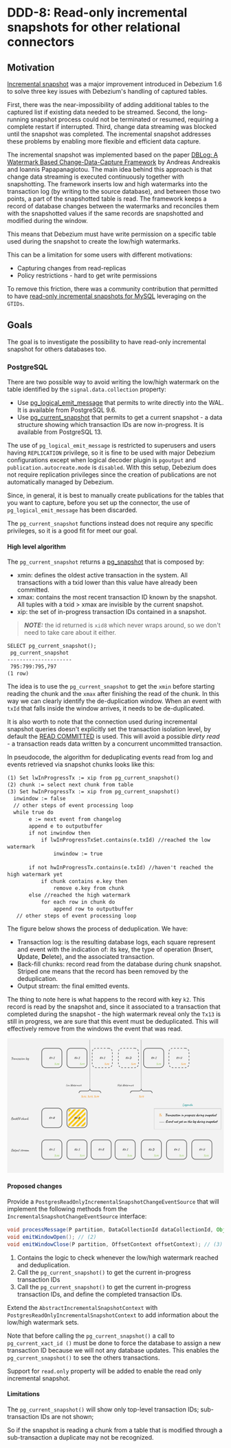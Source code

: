# DDD-8: Read-only incremental snapshots for other relational connectors

## Motivation
[Incremental snapshot](https://debezium.io/blog/2021/10/07/incremental-snapshots/) was a major improvement introduced in Debezium 1.6 to solve three key issues with Debezium's handling of captured tables.

First, there was the near-impossibility of adding additional tables to the captured list if existing data needed to be streamed. 
Second, the long-running snapshot process could not be terminated or resumed, requiring a complete restart if interrupted. 
Third, change data streaming was blocked until the snapshot was completed. 
The incremental snapshot addresses these problems by enabling more flexible and efficient data capture.

The incremental snapshot was implemented based on the paper [DBLog: A Watermark Based Change-Data-Capture Framework](https://arxiv.org/pdf/2010.12597v1) by Andreas Andreakis and Ioannis Papapanagiotou.
The main idea behind this approach is that change data streaming is executed continuously together with snapshotting. 
The framework inserts low and high watermarks into the transaction log (by writing to the source database), and between those two points, a part of the snapshotted table is read. 
The framework keeps a record of database changes between the watermarks and reconciles them with the snapshotted values if the same records are snapshotted and modified during the window.

This means that Debezium must have write permission on a specific table used during the snapshot to create the low/high watermarks.

This can be a limitation for some users with different motivations:

* Capturing changes from read-replicas
* Policy restrictions - hard to get write permissions

To remove this friction, there was a community contribution that permitted to have [read-only incremental snapshots for MySQL](https://debezium.io/blog/2022/04/07/read-only-incremental-snapshots/) leveraging on the `GTIDs`.

## Goals

The goal is to investigate the possibility to have read-only incremental snapshot for others databases too. 

### PostgreSQL

There are two possible way to avoid writing the low/high watermark on the table identified by the `signal.data.collection` property:

* Use [pg_logical_emit_message](https://pgpedia.info/p/pg_logical_emit_message.html****) that permits to write directly into the WAL. It is available from PostgreSQL 9.6.
* Use [pg_current_snapshot](https://pgpedia.info/p/pg_current_snapshot.html) that permits to get a current snapshot - a data structure showing which transaction IDs are now in-progress. It is available from PostgreSQL 13.

The use of `pg_logical_emit_message` is restricted to superusers and users having `REPLICATION` privilege, 
so it is fine to be used with major Debezium configurations except when logical decoder plugin is `pgoutput` and `publication.autocreate.mode` is `disabled`. 
With this setup, Debezium does not require replication privileges since the creation of publications are not automatically managed by Debezium.

Since, in general, it is best to manually create publications for the tables that you want to capture, before you set up the connector, the use of `pg_logical_emit_message` has been discarded.

The `pg_current_snapshot` functions instead does not require any specific privileges, so it is a good fit for meet our goal. 

#### High level algorithm
The `pg_current_snapshot` returns a [pg_snapshot](https://github.com/postgres/postgres/blob/06c418e163e913966e17cb2d3fb1c5f8a8d58308/src/include/utils/snapshot.h#L142) that is composed by:

* xmin: defines the oldest active transaction in the system. All transactions with a txid lower than this value have already been committed.
* xmax: contains the most recent transaction ID known by the snapshot. All tuples with a txid > xmax are invisible by the current snapshot.
* xip: the set of in-progress transaction IDs contained in a snapshot.

> **_NOTE:_** the id returned is `xid8` which never wraps around, so we don't need to take care about it either.

```shell
SELECT pg_current_snapshot();
 pg_current_snapshot 
---------------------
 795:799:795,797
(1 row)
```
The idea is to use the `pg_current_snapshot` to get the `xmin` before starting reading the chunk and the `xmax` after finishing the read of the chunk. 
In this way we can clearly identify the de-duplication window. When an event with `txId` that falls inside the window arrives, it needs to be de-duplicated. 

It is also worth to note that the connection used during incremental snapshot queries doesn't explicitly set the transaction isolation level, 
by default the [READ COMMITTED](https://www.postgresql.org/docs/current/transaction-iso.html) is used.
This will avoid a possible *dirty read* - a transaction reads data written by a concurrent uncommitted transaction.

In pseudocode, the algorithm for deduplicating events read from log and events retrieved via snapshot chunks looks like this: 

```text
(1) Set lwInProgressTx := xip from pg_current_snapshot()
(2) chunk := select next chunk from table
(3) Set hwInProgressTx := xip from pg_current_snapshot()
  inwindow := false
  // other steps of event processing loop
  while true do
       e := next event from changelog
       append e to outputbuffer
       if not inwindow then
           if lwInProgressTxSet.contains(e.txId) //reached the low watermark
               inwindow := true
       
       if not hwInProgressTx.contains(e.txId) //haven't reached the high watermark yet
           if chunk contains e.key then
               remove e.key from chunk
       else //reached the high watermark
           for each row in chunk do
               append row to outputbuffer
   // other steps of event processing loop
```

The figure below shows the process of deduplication. We have:

* Transaction log: is the resulting database logs, each square represent and event with the indication of: its key, the type of operation (**I**nsert, **U**pdate, **D**elete), and the associated transaction.
* Back-fill chunks: record read from the database during chunk snapshot. Striped one means that the record has been removed by the deduplication.
* Output stream: the final emitted events. 

The thing to note here is what happens to the record with key `k2`. 
This record is read by the snapshot and, since it associated to a transaction that completed during the snapshot - the high watermark reveal only the `Tx13` is still in progress, 
we are sure that this event must be deduplicated. This will effectively remove from the windows the event that was read.

![High-level diagram of incremental snapshotting](DDD-8/postgres-read-only-window.jpg)

#### Proposed changes

Provide a `PostgresReadOnlyIncrementalSnapshotChangeEventSource` that will implement the following methods from the `IncrementalSnapshotChangeEventSource` interface:

```java
void processMessage(P partition, DataCollectionId dataCollectionId, Object key, OffsetContext offsetContext); // (1)
void emitWindowOpen(); // (2)
void emitWindowClose(P partition, OffsetContext offsetContext); // (3)
```
1. Contains the logic to check whenever the low/high watermark reached and deduplication.
2. Call the `pg_current_snapshot()` to get the current in-progress transaction IDs
3. Call the `pg_current_snapshot()` to get the current in-progress transaction IDs, and define the completed transaction IDs.

Extend the `AbstractIncrementalSnapshotContext` with `PostgresReadOnlyIncrementalSnapshotContext` to add information about the low/high watermark sets.

Note that before calling the `pg_current_snapshot()` a call to `pg_current_xact_id ()` must be done to force the database to assign a new transaction ID because we will not any database updates. This enables the `pg_current_snapshot()` to see the others transactions. 

Support for `read.only` property will be added to enable the read only incremental snapshot. 

#### Limitations
The `pg_current_snapshot()` will show only top-level transaction IDs; sub-transaction IDs are not shown;

So if the snapshot is reading a chunk from a table that is modified through a sub-transaction a duplicate may not be recognized. 